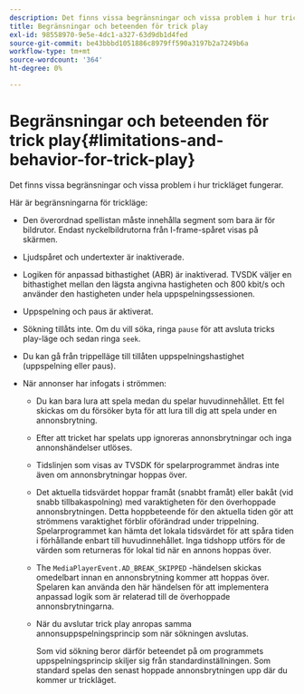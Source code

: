 ```yaml
---
description: Det finns vissa begränsningar och vissa problem i hur trickläget fungerar.
title: Begränsningar och beteenden för trick play
exl-id: 98558970-9e5e-4dc1-a327-63d9db1d4fed
source-git-commit: be43bbbd1051886c8979ff590a3197b2a7249b6a
workflow-type: tm+mt
source-wordcount: '364'
ht-degree: 0%

---
```


# Begränsningar och beteenden för trick play{#limitations-and-behavior-for-trick-play}

Det finns vissa begränsningar och vissa problem i hur trickläget fungerar.

<!--<a id="section_8B88E281A0FA4661B4C2C70A0ABED57C"></a>-->

Här är begränsningarna för trickläge:

* Den överordnad spellistan måste innehålla segment som bara är för bildrutor. Endast nyckelbildrutorna från I-frame-spåret visas på skärmen.
* Ljudspåret och undertexter är inaktiverade.
* Logiken för anpassad bithastighet (ABR) är inaktiverad. TVSDK väljer en bithastighet mellan den lägsta angivna hastigheten och 800 kbit/s och använder den hastigheten under hela uppspelningssessionen.
* Uppspelning och paus är aktiverat.
* Sökning tillåts inte. Om du vill söka, ringa `pause` för att avsluta tricks play-läge och sedan ringa `seek`.

* Du kan gå från trippelläge till tillåten uppspelningshastighet (uppspelning eller paus).
* När annonser har infogats i strömmen:

   * Du kan bara lura att spela medan du spelar huvudinnehållet. Ett fel skickas om du försöker byta för att lura till dig att spela under en annonsbrytning.
   * Efter att tricket har spelats upp ignoreras annonsbrytningar och inga annonshändelser utlöses.
   * Tidslinjen som visas av TVSDK för spelarprogrammet ändras inte även om annonsbrytningar hoppas över.
   * Det aktuella tidsvärdet hoppar framåt (snabbt framåt) eller bakåt (vid snabb tillbakaspolning) med varaktigheten för den överhoppade annonsbrytningen. Detta hoppbeteende för den aktuella tiden gör att strömmens varaktighet förblir oförändrad under trippelning. Spelarprogrammet kan hämta det lokala tidsvärdet för att spåra tiden i förhållande enbart till huvudinnehållet. Inga tidshopp utförs för de värden som returneras för lokal tid när en annons hoppas över.
   * The `MediaPlayerEvent.AD_BREAK_SKIPPED` -händelsen skickas omedelbart innan en annonsbrytning kommer att hoppas över. Spelaren kan använda den här händelsen för att implementera anpassad logik som är relaterad till de överhoppade annonsbrytningarna.
   * När du avslutar trick play anropas samma annonsuppspelningsprincip som när sökningen avslutas.

      Som vid sökning beror därför beteendet på om programmets uppspelningsprincip skiljer sig från standardinställningen. Som standard spelas den senast hoppade annonsbrytningen upp där du kommer ur trickläget.
